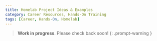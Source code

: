 ```yaml
---
title: Homelab Project Ideas & Examples
category: Career Resources, Hands-On Training
tags: [Career, Hands-On, Homelab]
---
```


> **Work in progress**. Please check back soon!
{: .prompt-warning }

